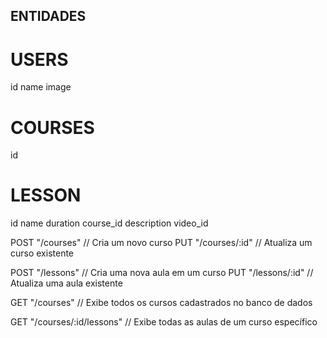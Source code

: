 ## ENTIDADES 

# USERS
  id
  name
  image

# COURSES
  id

# LESSON
  id
  name
  duration
  course_id
  description
  video_id


POST "/courses" // Cria um novo curso
PUT "/courses/:id" // Atualiza um curso existente

POST "/lessons" // Cria uma nova aula em um curso
PUT "/lessons/:id" // Atualiza uma aula existente

GET "/courses" // Exibe todos os cursos cadastrados no banco de dados

GET "/courses/:id/lessons" // Exibe todas as aulas de um curso específico
